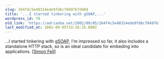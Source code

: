 ```yaml
---
slug: 264f4c5e40314ede9fd6c70497b7d40d
title: '...I started tinkering with gSOAP,...'
wordpress_id: 78
old_link: 'https://adrianba.net/2002/09/05/264f4c5e40314ede9fd6c70497b7d40d/'
last_modified_at: 2002-09-05T19:16:35.000Z
---
```


...I started tinkering with
[gSOAP](http://www.cs.fsu.edu/~engelen/soap.html), I'm
impressed so far, it also includes a standalone HTTP stack, so is
an ideal candidate for embeding into applications.
[[Simon Fell](http://www.pocketsoap.com/weblog/)]

